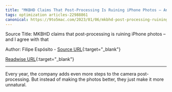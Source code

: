 ```yaml
---
title: "MKBHD Claims That Post-Processing Is Ruining iPhone Photos – And I Agree With That (451428323)"
tags: optimization articles-22988861
canonical: https://9to5mac.com/2023/01/06/mkbhd-post-processing-ruining-iphone-photos/
---
```


Source Title: MKBHD claims that post-processing is ruining iPhone photos – and I agree with that

Author: Filipe Espósito - [Source URL](https://9to5mac.com/2023/01/06/mkbhd-post-processing-ruining-iphone-photos/){:target="_blank"}

[Readwise URL](https://readwise.io/open/451428323){:target="_blank"}

---

Every year, the company adds even more steps to the camera post-processing. But instead of making the photos better, they just make it more unnatural.
